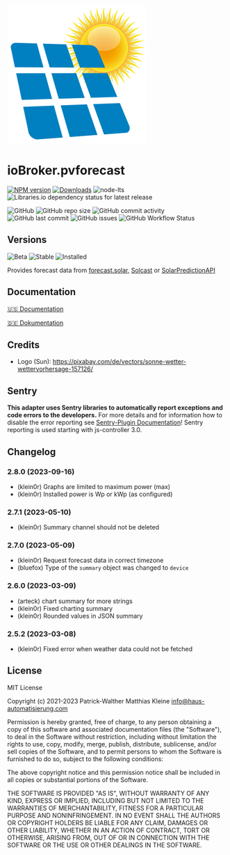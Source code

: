 ![Logo](admin/pvforecast.png)

# ioBroker.pvforecast

[![NPM version](https://img.shields.io/npm/v/iobroker.pvforecast?style=flat-square)](https://www.npmjs.com/package/iobroker.pvforecast)
[![Downloads](https://img.shields.io/npm/dm/iobroker.pvforecast?label=npm%20downloads&style=flat-square)](https://www.npmjs.com/package/iobroker.pvforecast)
![node-lts](https://img.shields.io/node/v-lts/iobroker.pvforecast?style=flat-square)
![Libraries.io dependency status for latest release](https://img.shields.io/librariesio/release/npm/iobroker.pvforecast?label=npm%20dependencies&style=flat-square)

![GitHub](https://img.shields.io/github/license/iobroker-community-adapters/iobroker.pvforecast?style=flat-square)
![GitHub repo size](https://img.shields.io/github/repo-size/iobroker-community-adapters/iobroker.pvforecast?logo=github&style=flat-square)
![GitHub commit activity](https://img.shields.io/github/commit-activity/m/iobroker-community-adapters/iobroker.pvforecast?logo=github&style=flat-square)
![GitHub last commit](https://img.shields.io/github/last-commit/iobroker-community-adapters/iobroker.pvforecast?logo=github&style=flat-square)
![GitHub issues](https://img.shields.io/github/issues/iobroker-community-adapters/iobroker.pvforecast?logo=github&style=flat-square)
![GitHub Workflow Status](https://img.shields.io/github/actions/workflow/status/iobroker-community-adapters/iobroker.pvforecast/test-and-release.yml?branch=main&logo=github&style=flat-square)

## Versions

![Beta](https://img.shields.io/npm/v/iobroker.pvforecast.svg?color=red&label=beta)
![Stable](http://iobroker.live/badges/pvforecast-stable.svg)
![Installed](http://iobroker.live/badges/pvforecast-installed.svg)

Provides forecast data from [forecast.solar](https://forecast.solar), [Solcast](https://solcast.com/) or [SolarPredictionAPI](https://rapidapi.com/stromdao-stromdao-default/api/solarenergyprediction/)

## Documentation

[🇺🇸 Documentation](./docs/en/README.md)

[🇩🇪 Dokumentation](./docs/de/README.md)

## Credits

- Logo (Sun): https://pixabay.com/de/vectors/sonne-wetter-wettervorhersage-157126/

## Sentry

**This adapter uses Sentry libraries to automatically report exceptions and code errors to the developers.** For more details and for information how to disable the error reporting see [Sentry-Plugin Documentation](https://github.com/ioBroker/plugin-sentry#plugin-sentry)! Sentry reporting is used starting with js-controller 3.0.

## Changelog
<!--
    Placeholder for the next version (at the beginning of the line):
    ### **WORK IN PROGRESS**
-->
### 2.8.0 (2023-09-16)
* (klein0r) Graphs are limited to maximum power (max)
* (klein0r) Installed power is Wp or kWp (as configured)

### 2.7.1 (2023-05-10)
* (klein0r) Summary channel should not be deleted

### 2.7.0 (2023-05-09)
* (klein0r) Request forecast data in correct timezone
* (bluefox) Type of the `summary` object was changed to `device`

### 2.6.0 (2023-03-09)
* (arteck) chart summary for more strings
* (klein0r) Fixed charting summary
* (klein0r) Rounded values in JSON summary

### 2.5.2 (2023-03-08)
* (klein0r) Fixed error when weather data could not be fetched

## License
MIT License

Copyright (c) 2021-2023 Patrick-Walther
                        Matthias Kleine <info@haus-automatisierung.com>

Permission is hereby granted, free of charge, to any person obtaining a copy
of this software and associated documentation files (the "Software"), to deal
in the Software without restriction, including without limitation the rights
to use, copy, modify, merge, publish, distribute, sublicense, and/or sell
copies of the Software, and to permit persons to whom the Software is
furnished to do so, subject to the following conditions:

The above copyright notice and this permission notice shall be included in all
copies or substantial portions of the Software.

THE SOFTWARE IS PROVIDED "AS IS", WITHOUT WARRANTY OF ANY KIND, EXPRESS OR
IMPLIED, INCLUDING BUT NOT LIMITED TO THE WARRANTIES OF MERCHANTABILITY,
FITNESS FOR A PARTICULAR PURPOSE AND NONINFRINGEMENT. IN NO EVENT SHALL THE
AUTHORS OR COPYRIGHT HOLDERS BE LIABLE FOR ANY CLAIM, DAMAGES OR OTHER
LIABILITY, WHETHER IN AN ACTION OF CONTRACT, TORT OR OTHERWISE, ARISING FROM,
OUT OF OR IN CONNECTION WITH THE SOFTWARE OR THE USE OR OTHER DEALINGS IN THE
SOFTWARE.
